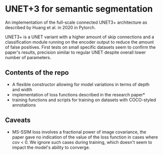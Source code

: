 # UNET+3 for semantic segmentation

An implementation of the full-scale connected UNET3+ architecture as described by Huang et al. in 2020 in Pytorch.

UNET3+ is a UNET variant with a higher amount of skip connections and a classification module running on the encoder output to reduce the amount of false positives.
First tests on small specific datasets seem to confirm the paper's results, precision similar to regular UNET despite overall lower number of parameters.

## Contents of the repo

* A flexible constructor allowing for model variations in terms of depth and width
* implementation of loss functions described in the research paper*
* training functions and scripts for training on datasets with COCO-styled annotations

## Caveats
 * MS-SSIM loss involves a fractional power of image covariance, the paper gave no indication of the value of the loss function in cases where cov < 0.
 We ignore such cases during training, which doesn't seem to impact the model's ability to converge.

